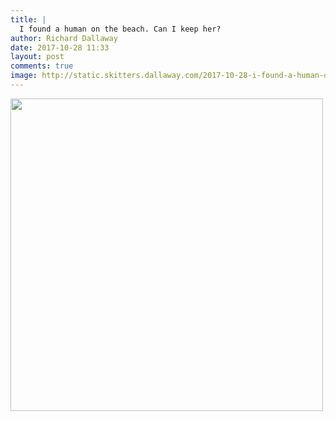 ```yaml
---
title: |
  I found a human on the beach. Can I keep her?
author: Richard Dallaway
date: 2017-10-28 11:33
layout: post
comments: true
image: http://static.skitters.dallaway.com/2017-10-28-i-found-a-human-on-the-beach--can-i-keep-her-thumb-1-IMG-3700.JPG
---
```


<div>
        <a href="http://static.skitters.dallaway.com/2017-10-28-i-found-a-human-on-the-beach--can-i-keep-her-fullsize-1-IMG-3700.JPG">
          <img src="http://static.skitters.dallaway.com/2017-10-28-i-found-a-human-on-the-beach--can-i-keep-her-thumb-1-IMG-3700.JPG" width="500" height="500"/>
        </a>
      </div>


  
      